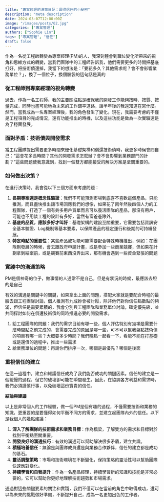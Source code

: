 ```yaml
---
title: "專案經理的決策日記：贏得信任的小秘密"
description: "meta description"
date: 2024-03-07T12:00:00Z
image: "/images/posts/02.jpg"
categories: ["專案管理"]
authors: ["Sophie Lin"]
tags: ["專案管理", "信任"]
draft: false
---
```


作為一名從工程師轉變為專案經理(PM)的人，我深刻體會到職位變化所帶來的視角和思維方式的轉變，當我們團隊中的工程師告訴我，他們需要更多的時間把基底打好，把技術債還掉，我當下的想法是：「要花多久？其他需求呢？會不會影響業務單位？」，換了一個位子，換個腦袋的這句話是真的

### **從工程師到**專案**經理的視角轉變**

過去，作為一名工程師，我的主要關注點是確保我的開發工作能夠按時、按質、按量完成，同時也盡可能地為未來的工作鋪平道路，讓半年後的我還知道在寫什麼。然而，當我成為一名專案經理後，我的角色發生了變化。現在，我需要考慮的不僅是工程項目的完成情況，還有功能推出的時機，以及這些功能是做為一次實驗還是為了穩固發展。

### **面對矛盾：技術債與開發需求**

當工程團隊提出需要更多時間來優化基礎架構和償還技術債時，我更多時候會問自己：“這會花多長時間？其他的開發需求怎麼辦？會不會影響到業務部門的計劃？”這些問題使我意識到，找到一個雙方都能接受的解決方案是至關重要的。

### **如何做出決策？**

在進行決策時，我會從以下三個方面來考慮問題：

1. **長期專案還是概念性驗證**：我們不可能預測市場到底喜不喜歡這個產品，只能推測，而且盡快推出讓市場回應我們的想像，如果花了兩年然後四個人力的工程團隊，打造了一個有夠多用戶買單而且可以養活團隊的產品，那沒有用戶，可能也不用談工程的設計有多好，當然有富爸爸除外。
2. **基底的品質，應該多好才叫好**：基礎架構的建設至關重要，它需要包括資訊安全基本驗證、Log機制等基本要素，以保障產品的穩定運行和後期的可持續發展。
3. **特定時點的重要性**：某些產品或功能可能需要配合特殊時機推出，例如：在團隊剛發展的時候，會去跟政府申請計畫，或是參加一些商業競賽，但如果在計劃拿到結案前，或是競賽前東西沒弄出來，那有機會遇到一些資金緊張的問題

### **實踐中的溝通策略**

PM是個神奇的位子，做事情的人通常不是自己，但是有狀況的時候，最應該去坦的是自己

有效的溝通是關鍵中的關鍵，如果拿出上面的問題，搭配大家就是要配合時程的最臉去跟工程團隊討論，個人推測有九成妳會被討厭，除非他們對你信任點數點的夠滿，但信任是需要累積的，我會分別與工程團隊和業務單位討論，確定優先級，並共同探討如何在償還技術債的同時推進必要的開發需求。

1. 給工程團隊的問題：我們的需求目前有哪一些，個人評估特別有幾項是需要什麼時間點之前完成的，會需要完成的原因是哪一些，可不可以幫我盤點技術債的項目有哪一些？大概要多少時間？我們晚點一起看一下，看能不能在打基礎或是還債的過程中，推出一些需求
2. 給業務單位的問題：再請你們排序一次，哪個是最優先？哪個是後面

### **重視信任的建立**

在這一過程中，建立和維護信任成為了我們能否成功的關鍵因素。信任的建立是一個緩慢的過程，但它的破壞卻可能在瞬間發生。因此，在協調各方利益和需求時，我們必須謹慎行事，以免破壞這份寶貴的信任。

**結論與建議**

以上是非常個人的工作經驗，做一個PM是個有趣的過程，不僅需要技術和業務的知識，更重要的是要懂得如何平衡不同方的需求，並建立起團隊內外的信任。以下是我個人的幾點建議：

1. **深入了解團隊的技術需求和業務目標**：作為橋梁，了解雙方的需求和目標對於找到平衡點至關重要。
2. **開發良好的溝通技巧**：有效的溝通可以幫助解決很多矛盾，建立共識。
3. **積極培養信任**：無論是與團隊成員還是與業務合作夥伴，信任的建立都是成功的基石。
4. **靈活調整策略**：市場和技術環境在不斷變化，保持策略的靈活性可以幫助團隊快速應對變化。
5. **持續學習和自我提升**：作為一名產品經理，持續學習新的知識和技能是非常必要的，它可以幫助你更好地理解技術趨勢和市場需求。

通過對這些關鍵要素的關注和實踐，我們不僅可以在當前的角色中取得成功，還可以為未來的挑戰做好準備，不斷提升自己，成為一名更加出色的工作者。